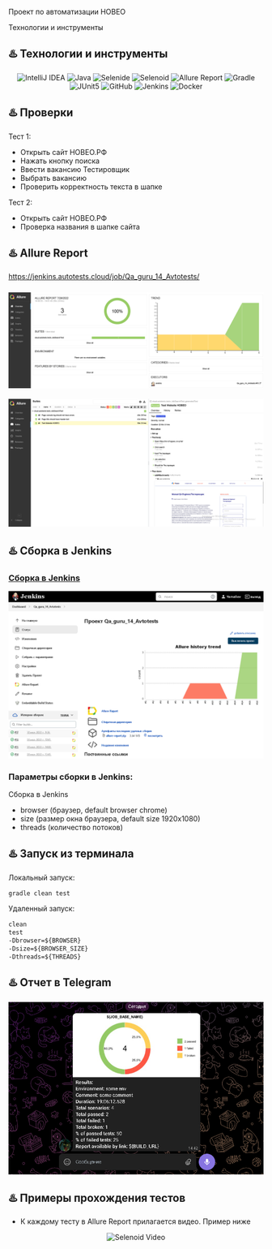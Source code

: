 Проект по автоматизации НОВЕО

Технологии и инструменты
## :hotsprings: Технологии и инструменты
<p align="center">
<img width="6%" title="IntelliJ IDEA" src="https://fs.getcourse.ru/fileservice/file/download/a/159627/sc/383/h/ccb79347a3ba4f05bfb3129dfd913fcf.svg">
<img width="6%" title="Java" src="https://fs.getcourse.ru/fileservice/file/download/a/159627/sc/56/h/07d564cc70e29ca3f184523294545f8b.svg">
<img width="6%" title="Selenide" src="https://fs.getcourse.ru/fileservice/file/download/a/159627/sc/399/h/5d2c34e97efd8aff6f7f2c1d3c8c30b8.svg">
<img width="6%" title="Selenoid" src="https://fs.getcourse.ru/fileservice/file/download/a/159627/sc/131/h/40ba0a9a145340d913192bff0f6c6b77.svg">
<img width="6%" title="Allure Report" src="https://fs.getcourse.ru/fileservice/file/download/a/159627/sc/185/h/c79ab1cf937ba73a952a0a02a11e9469.svg">
<img width="6%" title="Gradle" src="https://fs.getcourse.ru/fileservice/file/download/a/159627/sc/147/h/4e2b5444985e5c3a7f7b1df2b71046f1.svg">
<img width="6%" title="JUnit5" src="https://fs.getcourse.ru/fileservice/file/download/a/159627/sc/390/h/b90dddb8bcf49db3d4ea4647f02cb479.svg">
<img width="6%" title="GitHub" src="https://fs.getcourse.ru/fileservice/file/download/a/159627/sc/247/h/fd6e833503e0e9255ae86ec12fcd6a82.svg">
<img width="6%" title="Jenkins" src="https://fs.getcourse.ru/fileservice/file/download/a/159627/sc/93/h/2ec41c19823d5239d3b6c540cfe97202.svg">
<img width="6%" title="Docker" src="https://fs.getcourse.ru/fileservice/file/download/a/159627/sc/321/h/c8dff31ce0854741a2ba5feb45b40a3b.svg">
</p>

## :hotsprings: Проверки
Тест 1:
- Открыть сайт НОВЕО.РФ
- Нажать кнопку поиска
- Ввести вакансию Тестировщик
- Выбрать вакансию
- Проверить корректность текста в шапке

Тест 2:
- Открыть сайт НОВЕО.РФ
- Проверка названия в шапке сайта

## :hotsprings: Allure Report
https://jenkins.autotests.cloud/job/Qa_guru_14_Avtotests/
### <img title="jenkins-job" src="images/Screenshots/Screenshot_2.png">
<p align="center">
<img title="jenkins-job" src="images/Screenshots/Screenshot_1.png">
</p>

## :hotsprings: Сборка в Jenkins
### <a target="_blank" href="https://jenkins.autotests.cloud/job/Nikkitox-QAGuru-DomruTests/">Сборка в Jenkins</a>
<p align="center">
<img title="images/screenshots/jenkins-job.png" src="images/Screenshots/Screenshot_33.png">
</p>

### Параметры сборки в Jenkins:
Сборка в Jenkins

- browser (браузер, default browser chrome)
- size (размер окна браузера, default size 1920x1080)
- threads (количество потоков)


## :hotsprings: Запуск из терминала
Локальный запуск:
```
gradle clean test
```

Удаленный запуск:
```
clean
test
-Dbrowser=${BROWSER}
-Dsize=${BROWSER_SIZE}
-Dthreads=${THREADS}
```
## :hotsprings: Отчет в Telegram
<p align="center">
<img title="Telegram notification message" src="images/Screenshots/Screenshot_4.png">
</p>

## :hotsprings: Примеры прохождения тестов
- К каждому тесту в Allure Report прилагается видео. Пример ниже
<p align="center">
  <img title="Selenoid Video" src="images/Screenshots/Video1.gif">
</p>